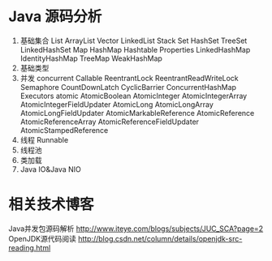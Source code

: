 Java 源码分析
===================
1. 基础集合
	List
		ArrayList
		Vector
		LinkedList
		Stack
	Set
		HashSet
		TreeSet
		LinkedHashSet
	Map
		HashMap
		Hashtable
		Properties
		LinkedHashMap
		IdentityHashMap
		TreeMap
		WeakHashMap
2. 基础类型
3. 并发
	concurrent
		Callable
		ReentrantLock
		ReentrantReadWriteLock
		Semaphore
		CountDownLatch
		CyclicBarrier
		ConcurrentHashMap
		Executors
	atomic 
		AtomicBoolean 
		AtomicInteger 
		AtomicIntegerArray 
		AtomicIntegerFieldUpdater 
		AtomicLong 
		AtomicLongArray 
		AtomicLongFieldUpdater 
		AtomicMarkableReference 
		AtomicReference 
		AtomicReferenceArray 
		AtomicReferenceFieldUpdater 
		AtomicStampedReference
4. 线程
	Runnable
5. 线程池
6. 类加载
7. Java IO&Java NIO

相关技术博客
================================
Java并发包源码解析
http://www.iteye.com/blogs/subjects/JUC_SCA?page=2
OpenJDK源代码阅读
http://blog.csdn.net/column/details/openjdk-src-reading.html